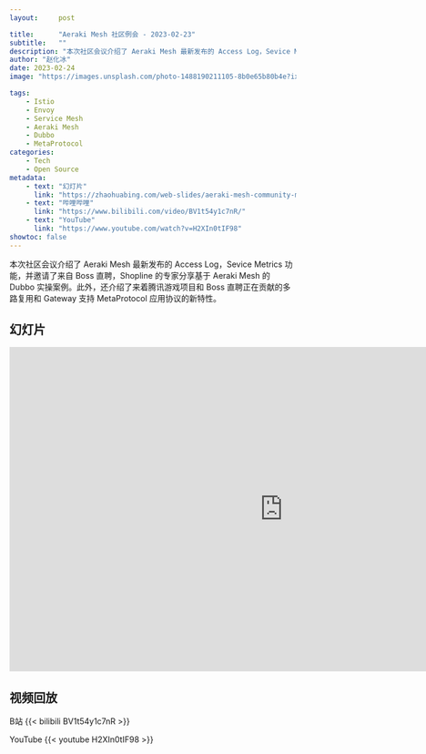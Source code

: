 ```yaml
---
layout:     post

title:      "Aeraki Mesh 社区例会 - 2023-02-23"
subtitle:   ""
description: "本次社区会议介绍了 Aeraki Mesh 最新发布的 Access Log，Sevice Metrics 功能，并邀请了来自 Boss 直聘，Shopline 的专家分享基于 Aeraki Mesh 的 Dubbo 实操案例。此外，还介绍了来着腾讯游戏项目和 Boss 直聘正在贡献的多路复用和 Gateway 支持 MetaProtocol 应用协议的新特性。"
author: "赵化冰"
date: 2023-02-24
image: "https://images.unsplash.com/photo-1488190211105-8b0e65b80b4e?ixlib=rb-4.0.3&ixid=MnwxMjA3fDB8MHxwaG90by1wYWdlfHx8fGVufDB8fHx8&auto=format&fit=crop&w=1470&q=80"

tags:
    - Istio
    - Envoy
    - Service Mesh
    - Aeraki Mesh
    - Dubbo
    - MetaProtocol
categories:
    - Tech
    - Open Source
metadata:
    - text: "幻灯片"
      link: "https://zhaohuabing.com/web-slides/aeraki-mesh-community-meeting-2023-02-23/"
    - text: "哔哩哔哩"
      link: "https://www.bilibili.com/video/BV1t54y1c7nR/"
    - text: "YouTube"
      link: "https://www.youtube.com/watch?v=H2XIn0tIF98"
showtoc: false
---
```


本次社区会议介绍了 Aeraki Mesh 最新发布的 Access Log，Sevice Metrics 功能，并邀请了来自 Boss 直聘，Shopline 的专家分享基于 Aeraki Mesh 的 Dubbo 实操案例。此外，还介绍了来着腾讯游戏项目和 Boss 直聘正在贡献的多路复用和 Gateway 支持 MetaProtocol 应用协议的新特性。

## 幻灯片
<iframe src="https://docs.qq.com/slide/DVlZjd3FNb1JuSndF?_from=sharing&_embed=1" frameborder="0" width="960" height="570" allowfullscreen="true" mozallowfullscreen="true" webkitallowfullscreen="true"></iframe>

## 视频回放
B站
{{< bilibili BV1t54y1c7nR >}}

YouTube
{{< youtube H2XIn0tIF98 >}}
